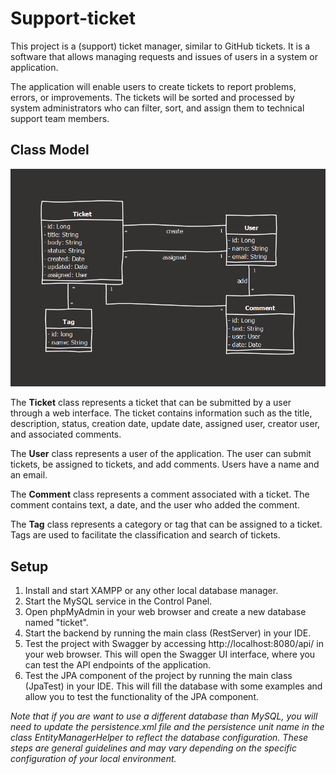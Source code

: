 # Support-ticket

This project is a (support) ticket manager, similar to GitHub tickets. It is a software that allows managing requests and issues of users in a system or application.

The application will enable users to create tickets to report problems, errors, or improvements. The tickets will be sorted and processed by system administrators who can filter, sort, and assign them to technical support team members.

## Class Model

![tickets_manager-class_model.png](src%2Fmain%2Fresources%2Ftickets_manager-class_model.png)


The **Ticket** class represents a ticket that can be submitted by a user through a web interface. The ticket contains information such as the title, description, status, creation date, update date, assigned user, creator user, and associated comments.

The **User** class represents a user of the application. The user can submit tickets, be assigned to tickets, and add comments. Users have a name and an email.

The **Comment** class represents a comment associated with a ticket. The comment contains text, a date, and the user who added the comment.

The **Tag** class represents a category or tag that can be assigned to a ticket. Tags are used to facilitate the classification and search of tickets.


## Setup
1. Install and start XAMPP or any other local database manager.
2. Start the MySQL service in the Control Panel.
3. Open phpMyAdmin in your web browser and create a new database named "ticket".
4. Start the backend by running the main class (RestServer) in your IDE.
5. Test the project with Swagger by accessing http://localhost:8080/api/ in your web browser. This will open the Swagger UI interface, where you can test the API endpoints of the application.
6. Test the JPA component of the project by running the main class (JpaTest) in your IDE. This will fill the database with some examples and allow you to test the functionality of the JPA component.

_Note that if you are want to use a different database than MySQL, you will need to update the persistence.xml file and the persistence unit name in the class EntityManagerHelper to reflect the database configuration.
These steps are general guidelines and may vary depending on the specific configuration of your local environment._
